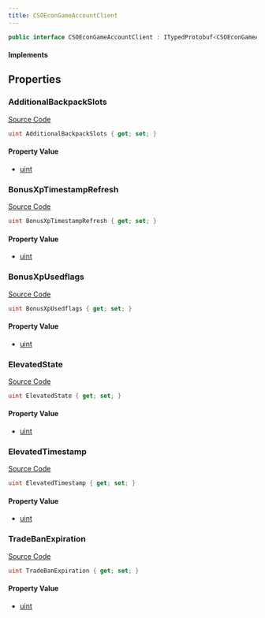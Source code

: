 ```yaml
---
title: CSOEconGameAccountClient
---
```


```csharp
public interface CSOEconGameAccountClient : ITypedProtobuf<CSOEconGameAccountClient>, INativeHandle
```

#### Implements

## Properties

### AdditionalBackpackSlots

[Source Code](https://github.com/swiftly-solution/swiftlys2/blob/beta/managed/src/SwiftlyS2.Generated/Protobufs/Interfaces/CSOEconGameAccountClient.cs#L13)

```csharp
uint AdditionalBackpackSlots { get; set; }
```

#### Property Value

- [uint](https://learn.microsoft.com/dotnet/api/system.uint32)

### BonusXpTimestampRefresh

[Source Code](https://github.com/swiftly-solution/swiftlys2/blob/beta/managed/src/SwiftlyS2.Generated/Protobufs/Interfaces/CSOEconGameAccountClient.cs#L19)

```csharp
uint BonusXpTimestampRefresh { get; set; }
```

#### Property Value

- [uint](https://learn.microsoft.com/dotnet/api/system.uint32)

### BonusXpUsedflags

[Source Code](https://github.com/swiftly-solution/swiftlys2/blob/beta/managed/src/SwiftlyS2.Generated/Protobufs/Interfaces/CSOEconGameAccountClient.cs#L22)

```csharp
uint BonusXpUsedflags { get; set; }
```

#### Property Value

- [uint](https://learn.microsoft.com/dotnet/api/system.uint32)

### ElevatedState

[Source Code](https://github.com/swiftly-solution/swiftlys2/blob/beta/managed/src/SwiftlyS2.Generated/Protobufs/Interfaces/CSOEconGameAccountClient.cs#L25)

```csharp
uint ElevatedState { get; set; }
```

#### Property Value

- [uint](https://learn.microsoft.com/dotnet/api/system.uint32)

### ElevatedTimestamp

[Source Code](https://github.com/swiftly-solution/swiftlys2/blob/beta/managed/src/SwiftlyS2.Generated/Protobufs/Interfaces/CSOEconGameAccountClient.cs#L28)

```csharp
uint ElevatedTimestamp { get; set; }
```

#### Property Value

- [uint](https://learn.microsoft.com/dotnet/api/system.uint32)

### TradeBanExpiration

[Source Code](https://github.com/swiftly-solution/swiftlys2/blob/beta/managed/src/SwiftlyS2.Generated/Protobufs/Interfaces/CSOEconGameAccountClient.cs#L16)

```csharp
uint TradeBanExpiration { get; set; }
```

#### Property Value

- [uint](https://learn.microsoft.com/dotnet/api/system.uint32)

